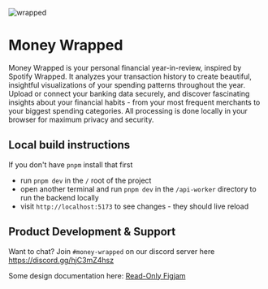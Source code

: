 
![wrapped](https://github.com/user-attachments/assets/03f6931d-8b3a-42ac-9215-547536c3480a)


# Money Wrapped

Money Wrapped is your personal financial year-in-review, inspired by Spotify Wrapped. It analyzes your transaction history to create beautiful, insightful visualizations of your spending patterns throughout the year. Upload or connect your banking data securely, and discover fascinating insights about your financial habits - from your most frequent merchants to your biggest spending categories. All processing is done locally in your browser for maximum privacy and security.


## Local build instructions

If you don't have `pnpm` install that first

- run `pnpm dev` in the `/` root of the project
- open another terminal and run `pnpm dev` in the `/api-worker` directory to run the backend locally
- visit `http://localhost:5173` to see changes - they should live reload


## Product Development & Support

Want to chat? Join `#money-wrapped` on our discord server here https://discord.gg/hjC3mZ4hsz


Some design documentation here: [Read-Only Figjam](https://www.figma.com/board/I8YjX2pepHcef3eDUXMXcL/Untitled?node-id=0-1&t=YXcitpvH01exS69Z-1)
